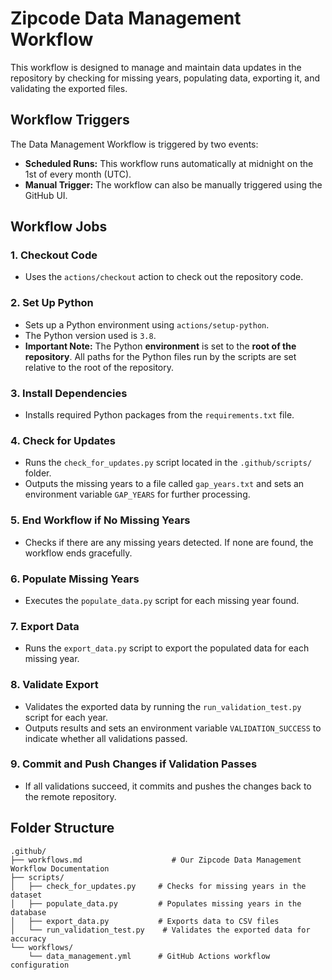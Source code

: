 # Zipcode Data Management Workflow

This workflow is designed to manage and maintain data updates in the repository by checking for missing years, populating data, exporting it, and validating the exported files.

## Workflow Triggers

The Data Management Workflow is triggered by two events:
- **Scheduled Runs:** This workflow runs automatically at midnight on the 1st of every month (UTC).
- **Manual Trigger:** The workflow can also be manually triggered using the GitHub UI.

## Workflow Jobs

### 1. Checkout Code
- Uses the `actions/checkout` action to check out the repository code.

### 2. Set Up Python
- Sets up a Python environment using `actions/setup-python`.
- The Python version used is `3.8`.
- **Important Note:** The Python **environment** is set to the **root of the repository**. All paths for the Python files run by the scripts are set relative to the root of the repository.

### 3. Install Dependencies
- Installs required Python packages from the `requirements.txt` file.

### 4. Check for Updates
- Runs the `check_for_updates.py` script located in the `.github/scripts/` folder.
- Outputs the missing years to a file called `gap_years.txt` and sets an environment variable `GAP_YEARS` for further processing.

### 5. End Workflow if No Missing Years
- Checks if there are any missing years detected. If none are found, the workflow ends gracefully.

### 6. Populate Missing Years
- Executes the `populate_data.py` script for each missing year found.

### 7. Export Data
- Runs the `export_data.py` script to export the populated data for each missing year.

### 8. Validate Export
- Validates the exported data by running the `run_validation_test.py` script for each year.
- Outputs results and sets an environment variable `VALIDATION_SUCCESS` to indicate whether all validations passed.

### 9. Commit and Push Changes if Validation Passes
- If all validations succeed, it commits and pushes the changes back to the remote repository.

## Folder Structure

```plaintext
.github/
├── workflows.md                    # Our Zipcode Data Management Workflow Documentation
├── scripts/
│   ├── check_for_updates.py     # Checks for missing years in the dataset
│   ├── populate_data.py         # Populates missing years in the database
│   ├── export_data.py           # Exports data to CSV files
│   └── run_validation_test.py    # Validates the exported data for accuracy
└── workflows/
    └── data_management.yml      # GitHub Actions workflow configuration
